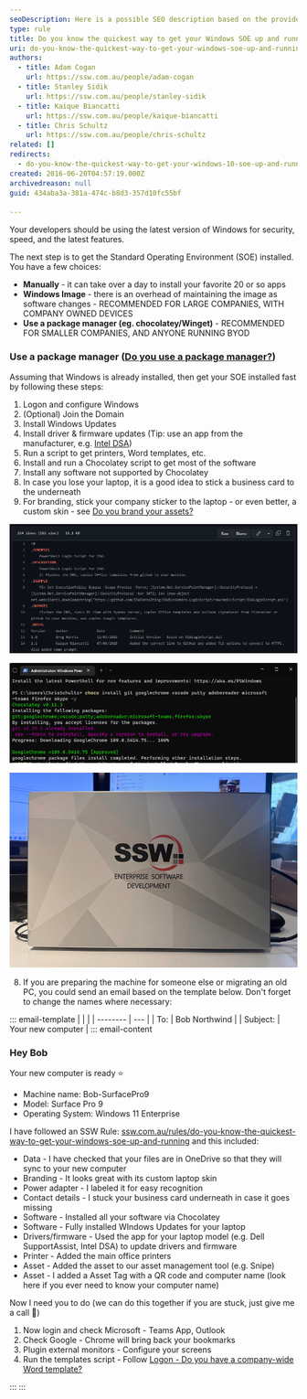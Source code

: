 ```yaml
---
seoDescription: Here is a possible SEO description based on the provided MDX content: "Boost Windows SOE setup speed with package managers like Chocolatey and Winget for small to medium-sized companies or BYOD environments." Let me know if you'd like me to generate an alternative SEO description! 😊
type: rule
title: Do you know the quickest way to get your Windows SOE up and running?
uri: do-you-know-the-quickest-way-to-get-your-windows-soe-up-and-running
authors:
  - title: Adam Cogan
    url: https://ssw.com.au/people/adam-cogan
  - title: Stanley Sidik
    url: https://ssw.com.au/people/stanley-sidik
  - title: Kaique Biancatti
    url: https://ssw.com.au/people/kaique-biancatti
  - title: Chris Schultz
    url: https://ssw.com.au/people/chris-schultz
related: []
redirects:
  - do-you-know-the-quickest-way-to-get-your-windows-10-soe-up-and-running
created: 2016-06-20T04:57:19.000Z
archivedreason: null
guid: 434aba3a-381a-474c-b8d3-357d10fc55bf

---
```


Your developers should be using the latest version of Windows for security, speed, and the latest features.

The next step is to get the Standard Operating Environment (SOE) installed. You have a few choices:

- **Manually** - it can take over a day to install your favorite 20 or so apps
- **Windows Image** - there is an overhead of maintaining the image as software changes - RECOMMENDED FOR LARGE COMPANIES, WITH COMPANY OWNED DEVICES
- **Use a package manager (eg. chocolatey/Winget)** - RECOMMENDED FOR SMALLER COMPANIES, AND ANYONE RUNNING BYOD

<!--endintro-->

### Use a package manager ([Do you use a package manager?](/do-you-use-a-package-manager))

Assuming that Windows is already installed, then get your SOE installed fast by following these steps:

1. Logon and configure Windows
2. (Optional) Join the Domain
3. Install Windows Updates
4. Install driver & firmware updates (Tip: use an app from the manufacturer, e.g. [Intel DSA](https://www.intel.com.au/content/www/au/en/support/detect.html))
5. Run a script to get printers, Word templates, etc.
6. Install and run a Chocolatey script to get most of the software
7. Install any software not supported by Chocolatey
8. In case you lose your laptop, it is a good idea to stick a business card to the underneath
9. For branding, stick your company sticker to the laptop - or even better, a custom skin - see [Do you brand your assets?](/brand-your-assets)

![Figure: Example login/branding script](login-script.png)

![Figure: Example package manager - using chocolatey to install required software](choco.png)

![Figure: Company branding on laptop](ssw-skin.jpeg)

8. If you are preparing the machine for someone else or migrating an old PC, you could send an email based on the template below. Don't forget to change the names where necessary:

::: email-template
| | |
| -------- | --- |
| To: | Bob Northwind |
| Subject: | Your new computer |
::: email-content

### Hey Bob

Your new computer is ready ⭐️

- Machine name: Bob-SurfacePro9
- Model: Surface Pro 9
- Operating System: Windows 11 Enterprise

I have followed an SSW Rule: [ssw.com.au/rules/do-you-know-the-quickest-way-to-get-your-windows-soe-up-and-running](/do-you-know-the-quickest-way-to-get-your-windows-soe-up-and-running) and this included:

- Data - I have checked that your files are in OneDrive so that they will sync to your new computer
- Branding - It looks great with its custom laptop skin
- Power adapter - I labeled it for easy recognition
- Contact details - I stuck your business card underneath in case it goes missing
- Software - Installed all your software via Chocolatey
- Software - Fully installed WIndows Updates for your laptop
- Drivers/firmware - Used the app for your laptop model (e.g. Dell SupportAssist, Intel DSA) to update drivers and firmware
- Printer - Added the main office printers
- Asset - Added the asset to our asset management tool (e.g. Snipe)
- Asset - I added a Asset Tag with a QR code and computer name (look here if you ever need to know your computer name)

Now I need you to do (we can do this together if you are stuck, just give me a call 🕺)

1. Now login and check Microsoft - Teams App, Outlook
2. Check Google - Chrome will bring back your bookmarks
3. Plugin external monitors - Configure your screens
4. Run the templates script - Follow [Logon - Do you have a company-wide Word template?](/have-a-companywide-word-template)

:::
:::
